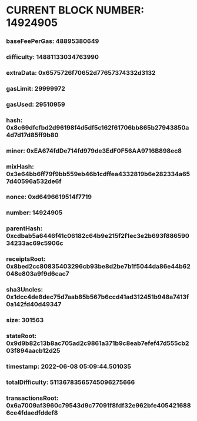 # CURRENT BLOCK NUMBER: 14924905

### baseFeePerGas: 48895380649
### difficulty: 14881133034763990
### extraData: 0x6575726f70652d77657374332d3132
### gasLimit: 29999972
### gasUsed: 29510959
### hash: 0x8c69dfcfbd2d96198f4d5df5c162f61706bb865b27943850a4d7d17d85ff9b80
### miner: 0xEA674fdDe714fd979de3EdF0F56AA9716B898ec8
### mixHash: 0x3e64bb6ff79f9bb559eb46b1cdffea4332819b6e282334a657d40596a532de6f
### nonce: 0xd6496619514f7719
### number: 14924905
### parentHash: 0xcdbab5a6446f41c06182c64b9e215f2f1ec3e2b693f88659034233ac69c5906c
### receiptsRoot: 0x8bed2cc80835403296cb93be8d2be7b1f5044da86e44b62048e803a9f9d6cac7
### sha3Uncles: 0x1dcc4de8dec75d7aab85b567b6ccd41ad312451b948a7413f0a142fd40d49347
### size: 301563
### stateRoot: 0x9d9b82c13b8ac705ad2c9861a371b9c8eab7efef47d555cb203f894aacb12d25
### timestamp: 2022-06-08 05:09:44.501035
### totalDifficulty: 51136783565745096275666
### transactionsRoot: 0x6a7009af3960c79543d9c77091f8fdf32e962bfe4054216886ce4fdaedfddef8
